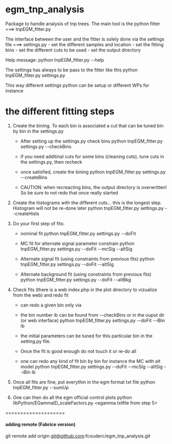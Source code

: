 # egm_tnp_analysis


Package to handle analysis of tnp trees. The main tool is the python fitter
   ===> tnpEGM_fitter.py

The interface between the user and the fitter is solely done via the settings file
   ===> settings.py
   	- set the different samples and location
	- set the fitting bins
	- set the different cuts to be used
	- set the output directory

Help message:
     python tnpEGM_fitter.py --help 

The settings has always to be pass to the fitter like this
    python tnpEGM_fitter.py settings.py

This way different settings python can be setup or different WPs for instance


# the different fitting steps
1. Create the bining. To each bin is associated a cut that can be tuned bin by bin in the settings.py
   * After setting up the settings.py check bins 
   python tnpEGM_fitter.py settings.py  --checkBins
   
   * if  you need additinal cuts for some bins (cleaning cuts), tune cuts in the settings.py, then recheck
   * once satisfied, create the bining
   python tnpEGM_fitter.py settings.py  --createBins

   * CAUTION: when recreacting bins, the output directory is overwritten! So be sure to not redo that once really started

2. Create the histograms with the different cuts... this is the longest step. Histogram will not be re-done later
   python tnpEGM_fitter.py settings.py --createHists

3. Do your first step of fits:
   * nominal fit
   python tnpEGM_fitter.py settings.py --doFit
   
   * MC fit for alternate signal parameter constrain 
   python tnpEGM_fitter.py settings.py --doFit --mcSig --altSig

   * Alternate signal fit (using constraints from previous fits)
   python tnpEGM_fitter.py settings.py --doFit  --altSig

   * Alternate background fit (using constraints from previous fits)
   python tnpEGM_fitter.py settings.py --doFit  --altBkg

4. Check fits (there is a web index.php in the plot directory to vizualize from the web) and redo fit
   * can redo a given bin only via 
   * the bin number ib can be found from --checkBins or in the ouput dir (or web interface)
   python tnpEGM_fitter.py settings.py --doFit --iBin ib
   
   * the initial parameters can be tuned for this particular bin in the setting.py file. 
   * Once the fit is good enough do not touch it or re-do all
   * one can redo any kind of fit bin by bin for instance the MC with alt model
   python tnpEGM_fitter.py settings.py --doFit --mcSig --altSig --iBin ib

5. Once all fits are fine, put everythin in the egm format txt file
   python tnpEGM_fitter.py --sumUp
   
6. One can then do all the egm official control plots
   python libPython/EGammaID_scaleFactors.py  <egamma.txtfile from step 5>


====================
   


#### adding remote (Fabrice version)
git remote add origin git@github.com:fcouderc/egm_tnp_analysis.git